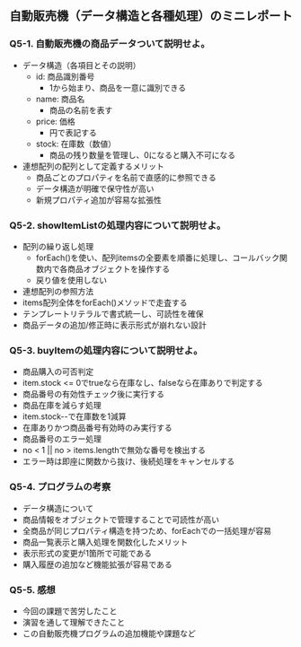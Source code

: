 
## 自動販売機（データ構造と各種処理）のミニレポート
### Q5-1. 自動販売機の商品データついて説明せよ。
* データ構造（各項目とその説明）
  * id: 商品識別番号
    * 1から始まり、商品を一意に識別できる
  * name: 商品名
    * 商品の名前を表す
  * price: 価格
    * 円で表記する
  * stock: 在庫数（数値）
    * 商品の残り数量を管理し、0になると購入不可になる
* 連想配列の配列として定義するメリット
  * 商品ごとのプロパティを名前で直感的に参照できる
  * データ構造が明確で保守性が高い
  * 新規プロパティ追加が容易な拡張性
### Q5-2. showItemListの処理内容について説明せよ。
* 配列の繰り返し処理
  * forEach()を使い、配列itemsの全要素を順番に処理し、コールバック関数内で各商品オブジェクトを操作する
  * 戻り値を使用しない
* 連想配列の参照方法
 * items配列全体をforEach()メソッドで走査する
 * テンプレートリテラルで書式統一し、可読性を確保
 * 商品データの追加/修正時に表示形式が崩れない設計
### Q5-3. buyItemの処理内容について説明せよ。
* 商品購入の可否判定
 * item.stock <= 0でtrueなら在庫なし、falseなら在庫ありで判定する
 * 商品番号の有効性チェック後に実行する
* 商品在庫を減らす処理
 * item.stock--で在庫数を1減算
 * 在庫ありかつ商品番号有効時のみ実行する
* 商品番号のエラー処理
 * no < 1 || no > items.lengthで無効な番号を検出する
 * エラー時は即座に関数から抜け、後続処理をキャンセルする
### Q5-4. プログラムの考察
* データ構造について
 * 商品情報をオブジェクトで管理することで可読性が高い
 * 全商品が同じプロパティ構造を持つため、forEachでの一括処理が容易
* 商品一覧表示と購入処理を関数化したメリット
 * 表示形式の変更が1箇所で可能である
 * 購入履歴の追加など機能拡張が容易である
### Q5-5. 感想
* 今回の課題で苦労したこと
* 演習を通して理解できたこと
* この自動販売機プログラムの追加機能や課題など
